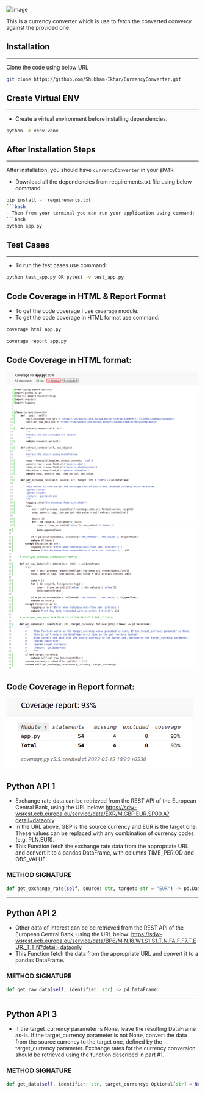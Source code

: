 ![image](https://user-images.githubusercontent.com/51111117/169300992-396c15fa-d32a-4256-a782-97df00a8bafc.png)

This is a currency converter which is use to fetch the converted convercy against the provided one.

## Installation
------------
Clone the code using below URL 
```bash
git clone https://github.com/Shubham-Ikhar/CurrencyConverter.git
```

## Create Virtual ENV
-----------------
- Create a virtual environment before installing dependencies.
```bash
python -m venv venv
```


## After Installation Steps
-----------------

After installation, you should have ``currencyConverter`` in your ``$PATH``:
- Download all the dependencies from requirements.txt file using below command:
```bash
pip install -r requirements.txt
```bash
- Then from your terminal you can run your application using command:
```bash
python app.py
```
## Test Cases
-----------------
- To run the test cases use command:
```bash
python test_app.py OR pytest -v test_app.py
```

Code Coverage in HTML & Report Format
-----------------
- To  get the code coverage I use `coverage` module.
- To get the code coverage in HTML format use command:
```bash
coverage html app.py
```
```bash
coverage report app.py
```


## Code Coverage in HTML format:
![img.png](htmlcov/img.png)
![img_1.png](htmlcov/img_1.png)

## Code Coverage in Report format:
![img_2.png](htmlcov/img_2.png)
 
## Python API 1
-  Exchange rate data can be retrieved from the REST API of the European Central Bank, using the URL below: https://sdw-wsrest.ecb.europa.eu/service/data/EXR/M.GBP.EUR.SP00.A?detail=dataonly
- In the URL above, GBP is the source currency and EUR is the target one. These values can be replaced with
any combination of currency codes (e.g. PLN.EUR).
- This Function fetch the exchange rate data from the appropriate URL and convert it to a pandas DataFrame, with columns TIME_PERIOD and OBS_VALUE.
### METHOD SIGNATURE
```python
def get_exchange_rate(self, source: str, target: str = "EUR") -> pd.DataFrame:
```
---------

## Python API 2

- Other data of interest can be be retrieved from the REST API of the European Central Bank, using the URL
below: https://sdw-wsrest.ecb.europa.eu/service/data/BP6/M.N.I8.W1.S1.S1.T.N.FA.F.F7.T.EUR._T.T.N?detail=dataonly
- This Function fetch the data from the appropriate URL and convert it to a pandas DataFrame.
### METHOD SIGNATURE
```python
def get_raw_data(self, identifier: str) -> pd.DataFrame:
```
---------

## Python API 3

- If the target_currency parameter is None, leave the resulting DataFrame as-is. If the target_currency parameter is not None, convert the data from the source currency to the target one, defined by the target_currency parameter. Exchange rates for the currency conversion should be retrieved using the function described in part #1.
### METHOD SIGNATURE
```python
def get_data(self, identifier: str, target_currency: Optional[str] = None) -> pd.DataFrame:
```
